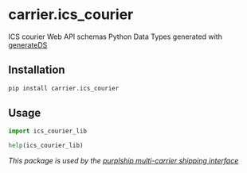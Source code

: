 # carrier.ics_courier

ICS courier Web API schemas Python Data Types generated with [generateDS](http://www.davekuhlman.org/generateDS.html)

## Installation

```bash
pip install carrier.ics_courier
```

## Usage

```python
import ics_courier_lib

help(ics_courier_lib)
```

*This package is used by the [purplship multi-carrier shipping interface](https://github.com/purplship/purplship)*

